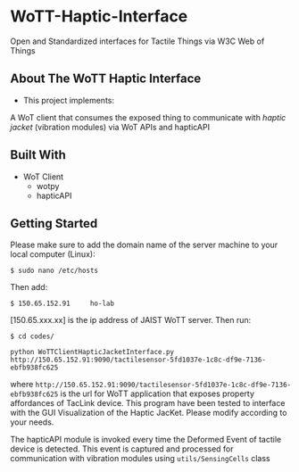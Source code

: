 # WoTT-Haptic-Interface

Open and Standardized interfaces for Tactile Things via W3C Web of Things

## About The WoTT Haptic Interface

 - This project implements:

A WoT client that consumes the exposed thing to communicate with *haptic jacket* (vibration modules) via WoT APIs and hapticAPI
   
## Built With
- WoT Client
	- wotpy
	- hapticAPI

## Getting Started
Please make sure to add the domain name of the server machine to your local computer (Linux):
```
$ sudo nano /etc/hosts
```
Then add:
```
$ 150.65.152.91  	ho-lab
```
[150.65.xxx.xx] is the ip address of JAIST WoTT server.
Then run:
```
$ cd codes/
```
```
python WoTTClientHapticJacketInterface.py http://150.65.152.91:9090/tactilesensor-5fd1037e-1c8c-df9e-7136-ebfb938fc625
```
where ```http://150.65.152.91:9090/tactilesensor-5fd1037e-1c8c-df9e-7136-ebfb938fc625``` is the url for WoTT application that exposes property affordances of TacLink device. This program have been tested to interface with the GUI Visualization of the Haptic JacKet. Please modify according to your needs.

The hapticAPI module is invoked every time the Deformed Event of tactile device is detected. This event is captured and processed for communication with vibration modules using ```utils/SensingCells``` class
